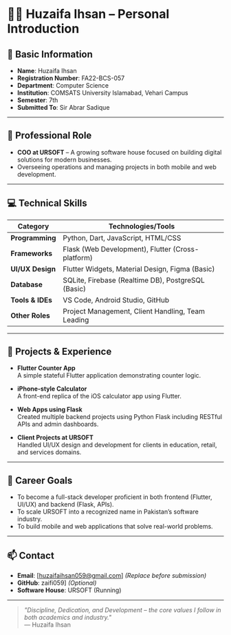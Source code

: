 # 👨‍💼 Huzaifa Ihsan – Personal Introduction

## 🧾 Basic Information

- **Name**: Huzaifa Ihsan  
- **Registration Number**: FA22-BCS-057  
- **Department**: Computer Science  
- **Institution**: COMSATS University Islamabad, Vehari Campus  
- **Semester**: 7th  
- **Submitted To**: Sir Abrar Sadique  

---

## 🏢 Professional Role

- **COO at URSOFT** – A growing software house focused on building digital solutions for modern businesses.
- Overseeing operations and managing projects in both mobile and web development.

---

## 💻 Technical Skills

| Category            | Technologies/Tools                                  |
|---------------------|-----------------------------------------------------|
| **Programming**     | Python, Dart, JavaScript, HTML/CSS                  |
| **Frameworks**      | Flask (Web Development), Flutter (Cross-platform)   |
| **UI/UX Design**    | Flutter Widgets, Material Design, Figma (Basic)     |
| **Database**        | SQLite, Firebase (Realtime DB), PostgreSQL (Basic)  |
| **Tools & IDEs**    | VS Code, Android Studio, GitHub                     |
| **Other Roles**     | Project Management, Client Handling, Team Leading   |

---

## 🚀 Projects & Experience

- **Flutter Counter App**  
  A simple stateful Flutter application demonstrating counter logic.

- **iPhone-style Calculator**  
  A front-end replica of the iOS calculator app using Flutter.

- **Web Apps using Flask**  
  Created multiple backend projects using Python Flask including RESTful APIs and admin dashboards.

- **Client Projects at URSOFT**  
  Handled UI/UX design and development for clients in education, retail, and services domains.

---

## 🎯 Career Goals

- To become a full-stack developer proficient in both frontend (Flutter, UI/UX) and backend (Flask, APIs).
- To scale URSOFT into a recognized name in Pakistan’s software industry.
- To build mobile and web applications that solve real-world problems.

---

## 📫 Contact

- **Email**: [huzaifaihsan059@gmail.com] *(Replace before submission)*  
- **GitHub**: zaifi059] *(Optional)*  
- **Software House**: URSOFT (Running)

---

> _"Discipline, Dedication, and Development – the core values I follow in both academics and industry."_  
> — Huzaifa Ihsan

